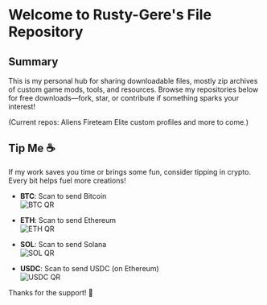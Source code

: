 # Welcome to Rusty-Gere's File Repository

## Summary
This is my personal hub for sharing downloadable files, mostly zip archives of custom game mods, tools, and resources. Browse my repositories below for free downloads—fork, star, or contribute if something sparks your interest!

(Current repos: Aliens Fireteam Elite custom profiles and more to come.)

## Tip Me ☕
If my work saves you time or brings some fun, consider tipping in crypto. Every bit helps fuel more creations!

- **BTC**: Scan to send Bitcoin  
  ![BTC QR](btc-qr.png)

- **ETH**: Scan to send Ethereum  
  ![ETH QR](eth-qr.png)

- **SOL**: Scan to send Solana  
  ![SOL QR](sol-qr.png)

- **USDC**: Scan to send USDC (on Ethereum)  
  ![USDC QR](usdc-qr.png)

Thanks for the support! 🚀

<!--
**Rusty-Gere/Rusty-Gere** is a ✨ _special_ ✨ repository because its `README.md` (this file) appears on your GitHub profile.

Here are some ideas to get you started:

- 🔭 I’m currently working on ...
- 🌱 I’m currently learning ...
- 👯 I’m looking to collaborate on ...
- 🤔 I’m looking for help with ...
- 💬 Ask me about ...
- 📫 How to reach me: ...
- 😄 Pronouns: ...
- ⚡ Fun fact: ...
-->
